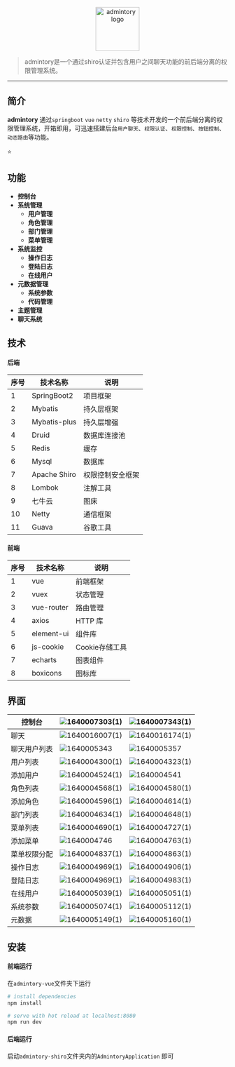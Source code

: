 <p align="center">
    <a href="#" target="_blank" rel="noopener noreferrer">
        <img width="100" src="https://github.com/SinceNovember/admintory/blob/master/images/slack-logo-84.png" alt="admintory logo" />
    </a>
</p>



> admintory是一个通过shiro认证并包含用户之间聊天功能的前后端分离的权限管理系统。


------------------------------

## 简介

**admintory** 通过`springboot` `vue` `netty` `shiro` 等技术开发的一个前后端分离的权限管理系统，开箱即用，可迅速搭建后台`用户聊天`、`权限认证`、`权限控制`、`按钮控制`、`动态路由`等功能。 

:star:

## 功能

- **控制台**
- **系统管理**
  - **用户管理**
  - **角色管理**
  - **部门管理**
  - **菜单管理**
- **系统监控**
  - **操作日志**
  - **登陆日志**
  - **在线用户**
- **元数据管理**
  - **系统参数**
  - **代码管理**
- **主题管理**
- **聊天系统**

## 技术

#### 后端

| 序号 | 技术名称     | 说明             |
| ---- | ------------ | ---------------- |
| 1    | SpringBoot2  | 项目框架         |
| 2    | Mybatis      | 持久层框架       |
| 3    | Mybatis-plus | 持久层增强       |
| 4    | Druid        | 数据库连接池     |
| 5    | Redis        | 缓存             |
| 6    | Mysql        | 数据库           |
| 7    | Apache Shiro | 权限控制安全框架 |
| 8    | Lombok       | 注解工具         |
| 9    | 七牛云       | 图床             |
| 10   | Netty        | 通信框架         |
| 11   | Guava        | 谷歌工具         |

#### 前端

| 序号 | 技术名称   | 说明           |
| ---- | ---------- | -------------- |
| 1    | vue        | 前端框架       |
| 2    | vuex       | 状态管理       |
| 3    | vue-router | 路由管理       |
| 4    | axios      | HTTP 库        |
| 5    | element-ui | 组件库         |
| 6    | js-cookie  | Cookie存储工具 |
| 7    | echarts    | 图表组件       |
| 8    | boxicons   | 图标库         |

## 界面

| 控制台       | ![1640007303(1)](https://github.com/SinceNovember/admintory/blob/master/images/1640007303(1).jpg) | ![1640007343(1)](https://github.com/SinceNovember/admintory/blob/master/images/1640007343(1).jpg) |
| ------------ | ------------------------------------------------------------ | ------------------------------------------------------------ |
| 聊天         | ![1640016007(1)](https://github.com/SinceNovember/admintory/blob/master/images/1640016007(1).jpg) | ![1640016174(1)](https://github.com/SinceNovember/admintory/tree/master/images/1640016174(1).jpg) |
| 聊天用户列表 | ![1640005343](https://github.com/SinceNovember/admintory/tree/master/images/1640005343.jpg) | ![1640005357](https://github.com/SinceNovember/admintory/tree/master/images/1640005357.jpg) |
| 用户列表     | ![1640004300(1)](https://github.com/SinceNovember/admintory/tree/master/images/1640004300(1).jpg) | ![1640004323(1)](https://github.com/SinceNovember/admintory/tree/master/images/1640004323(1).jpg) |
| 添加用户     | ![1640004524(1)](https://github.com/SinceNovember/admintory/tree/master/images/1640004524(1).jpg) | ![1640004541](https://github.com/SinceNovember/admintory/tree/master/images/1640004541.jpg) |
| 角色列表     | ![1640004568(1)](https://github.com/SinceNovember/admintory/tree/master/images/1640004568(1).jpg) | ![1640004580(1)](https://github.com/SinceNovember/admintory/tree/master/images/1640004580(1).jpg) |
| 添加角色     | ![1640004596(1)](https://github.com/SinceNovember/admintory/tree/master/images/1640004596(1).jpg) | ![1640004614(1)](https://github.com/SinceNovember/admintory/tree/master/images/1640004614(1).jpg) |
| 部门列表     | ![1640004634(1)](https://github.com/SinceNovember/admintory/tree/master/images/1640004634(1).jpg) | ![1640004648(1)](https://github.com/SinceNovember/admintory/tree/master/images/1640004648(1).jpg) |
| 菜单列表     | ![1640004690(1)](https://github.com/SinceNovember/admintory/tree/master/images/1640004690(1).jpg) | ![1640004727(1)](https://github.com/SinceNovember/admintory/tree/master/images/1640004727(1).jpg) |
| 添加菜单     | ![1640004746](https://github.com/SinceNovember/admintory/tree/master/images/1640004746.jpg) | ![1640004763(1)](https://github.com/SinceNovember/admintory/tree/master/images/1640004763(1).jpg) |
| 菜单权限分配 | ![1640004837(1)](https://github.com/SinceNovember/admintory/tree/master/images/1640004837(1).jpg) | ![1640004863(1)](https://github.com/SinceNovember/admintory/tree/master/images/1640004863(1).jpg) |
| 操作日志     | ![1640004969(1)](https://github.com/SinceNovember/admintory/tree/master/images/1640004969(1).jpg) | ![1640004906(1)](https://github.com/SinceNovember/admintory/tree/master/images/1640004906(1).jpg) |
| 登陆日志     | ![1640004969(1)](https://github.com/SinceNovember/admintory/tree/master/images/1640004969(1).jpg) | ![1640004983(1)](https://github.com/SinceNovember/admintory/tree/master/images/1640004983(1).jpg) |
| 在线用户     | ![1640005039(1)](https://github.com/SinceNovember/admintory/tree/master/images/1640005039(1).jpg) | ![1640005051(1)](https://github.com/SinceNovember/admintory/tree/master/images/1640005051(1).jpg) |
| 系统参数     | ![1640005074(1)](https://github.com/SinceNovember/admintory/tree/master/images/1640005074(1).jpg) | ![1640005112(1)](https://github.com/SinceNovember/admintory/tree/master/images/1640005112(1).jpg) |
| 元数据       | ![1640005149(1)](https://github.com/SinceNovember/admintory/tree/master/images/1640005149(1).jpg) | ![1640005160(1)](https://github.com/SinceNovember/admintory/tree/master/images/1640005160(1).jpg) |

## 安装

#### 前端运行

在`admintory-vue`文件夹下运行

``` bash
# install dependencies
npm install

# serve with hot reload at localhost:8080
npm run dev
```

#### 后端运行

启动`admintory-shiro`文件夹内的`AdmintoryApplication` 即可